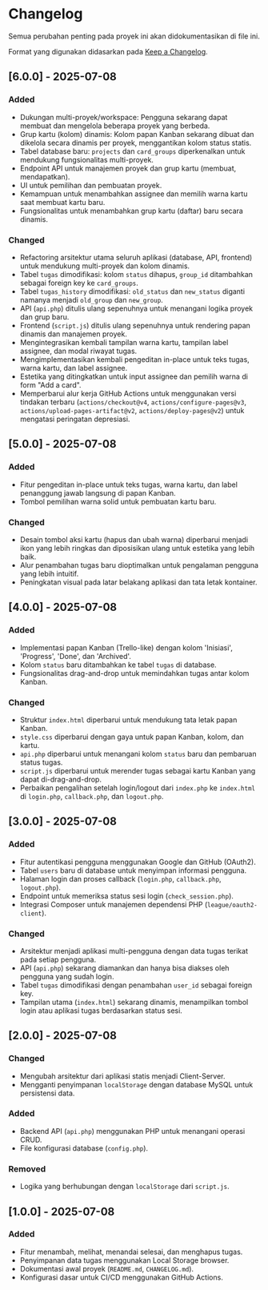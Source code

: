 # Changelog

Semua perubahan penting pada proyek ini akan didokumentasikan di file ini.

Format yang digunakan didasarkan pada [Keep a Changelog](https://keepachangelog.com/en/1.0.0/).

## [6.0.0] - 2025-07-08

### Added
- Dukungan multi-proyek/workspace: Pengguna sekarang dapat membuat dan mengelola beberapa proyek yang berbeda.
- Grup kartu (kolom) dinamis: Kolom papan Kanban sekarang dibuat dan dikelola secara dinamis per proyek, menggantikan kolom status statis.
- Tabel database baru: `projects` dan `card_groups` diperkenalkan untuk mendukung fungsionalitas multi-proyek.
- Endpoint API untuk manajemen proyek dan grup kartu (membuat, mendapatkan).
- UI untuk pemilihan dan pembuatan proyek.
- Kemampuan untuk menambahkan assignee dan memilih warna kartu saat membuat kartu baru.
- Fungsionalitas untuk menambahkan grup kartu (daftar) baru secara dinamis.

### Changed
- Refactoring arsitektur utama seluruh aplikasi (database, API, frontend) untuk mendukung multi-proyek dan kolom dinamis.
- Tabel `tugas` dimodifikasi: kolom `status` dihapus, `group_id` ditambahkan sebagai foreign key ke `card_groups`.
- Tabel `tugas_history` dimodifikasi: `old_status` dan `new_status` diganti namanya menjadi `old_group` dan `new_group`.
- API (`api.php`) ditulis ulang sepenuhnya untuk menangani logika proyek dan grup baru.
- Frontend (`script.js`) ditulis ulang sepenuhnya untuk rendering papan dinamis dan manajemen proyek.
- Mengintegrasikan kembali tampilan warna kartu, tampilan label assignee, dan modal riwayat tugas.
- Mengimplementasikan kembali pengeditan in-place untuk teks tugas, warna kartu, dan label assignee.
- Estetika yang ditingkatkan untuk input assignee dan pemilih warna di form "Add a card".
- Memperbarui alur kerja GitHub Actions untuk menggunakan versi tindakan terbaru (`actions/checkout@v4`, `actions/configure-pages@v3`, `actions/upload-pages-artifact@v2`, `actions/deploy-pages@v2`) untuk mengatasi peringatan depresiasi.

## [5.0.0] - 2025-07-08

### Added
- Fitur pengeditan in-place untuk teks tugas, warna kartu, dan label penanggung jawab langsung di papan Kanban.
- Tombol pemilihan warna solid untuk pembuatan kartu baru.

### Changed
- Desain tombol aksi kartu (hapus dan ubah warna) diperbarui menjadi ikon yang lebih ringkas dan diposisikan ulang untuk estetika yang lebih baik.
- Alur penambahan tugas baru dioptimalkan untuk pengalaman pengguna yang lebih intuitif.
- Peningkatan visual pada latar belakang aplikasi dan tata letak kontainer.

## [4.0.0] - 2025-07-08

### Added
- Implementasi papan Kanban (Trello-like) dengan kolom 'Inisiasi', 'Progress', 'Done', dan 'Archived'.
- Kolom `status` baru ditambahkan ke tabel `tugas` di database.
- Fungsionalitas drag-and-drop untuk memindahkan tugas antar kolom Kanban.

### Changed
- Struktur `index.html` diperbarui untuk mendukung tata letak papan Kanban.
- `style.css` diperbarui dengan gaya untuk papan Kanban, kolom, dan kartu.
- `api.php` diperbarui untuk menangani kolom `status` baru dan pembaruan status tugas.
- `script.js` diperbarui untuk merender tugas sebagai kartu Kanban yang dapat di-drag-and-drop.
- Perbaikan pengalihan setelah login/logout dari `index.php` ke `index.html` di `login.php`, `callback.php`, dan `logout.php`.

## [3.0.0] - 2025-07-08

### Added
- Fitur autentikasi pengguna menggunakan Google dan GitHub (OAuth2).
- Tabel `users` baru di database untuk menyimpan informasi pengguna.
- Halaman login dan proses callback (`login.php`, `callback.php`, `logout.php`).
- Endpoint untuk memeriksa status sesi login (`check_session.php`).
- Integrasi Composer untuk manajemen dependensi PHP (`league/oauth2-client`).

### Changed
- Arsitektur menjadi aplikasi multi-pengguna dengan data tugas terikat pada setiap pengguna.
- API (`api.php`) sekarang diamankan dan hanya bisa diakses oleh pengguna yang sudah login.
- Tabel `tugas` dimodifikasi dengan penambahan `user_id` sebagai foreign key.
- Tampilan utama (`index.html`) sekarang dinamis, menampilkan tombol login atau aplikasi tugas berdasarkan status sesi.

## [2.0.0] - 2025-07-08

### Changed
- Mengubah arsitektur dari aplikasi statis menjadi Client-Server.
- Mengganti penyimpanan `localStorage` dengan database MySQL untuk persistensi data.

### Added
- Backend API (`api.php`) menggunakan PHP untuk menangani operasi CRUD.
- File konfigurasi database (`config.php`).

### Removed
- Logika yang berhubungan dengan `localStorage` dari `script.js`.

## [1.0.0] - 2025-07-08

### Added
- Fitur menambah, melihat, menandai selesai, dan menghapus tugas.
- Penyimpanan data tugas menggunakan Local Storage browser.
- Dokumentasi awal proyek (`README.md`, `CHANGELOG.md`).
- Konfigurasi dasar untuk CI/CD menggunakan GitHub Actions.
